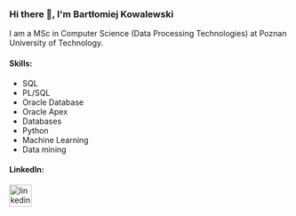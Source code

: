### Hi there 👋, I'm Bartłomiej Kowalewski
I am a MSc in Computer Science (Data Processing Technologies) at Poznan University of Technology.

#### Skills: 
* SQL
* PL/SQL
* Oracle Database
* Oracle Apex
* Databases
* Python
* Machine Learning
* Data mining

#### LinkedIn:
[<img src='https://cdn.jsdelivr.net/npm/simple-icons@3.0.1/icons/linkedin.svg' alt='linkedin' height='40'>](https://www.linkedin.com/in/bart%C5%82omiej-kowalewski-575330240)  
